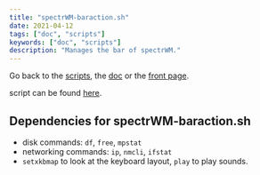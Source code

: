 ```yaml
---
title: "spectrWM-baraction.sh"
date: 2021-04-12
tags: ["doc", "scripts"]
keywords: ["doc", "scripts"]
description: "Manages the bar of spectrWM."
---
```

Go back to the [scripts](/public/config/doc/scripts), the [doc](/public/config/doc) or the [front page](/public).  

script can be found [here](https://github.com/a2n-s/dotfiles/blob/main/scripts/spectrWM-baraction.sh).


## Dependencies for spectrWM-baraction.sh
- disk commands: `df`, `free`, `mpstat`
- networking commands: `ip`, `nmcli`, `ifstat`
- `setxkbmap` to look at the keyboard layout, `play` to play sounds.
